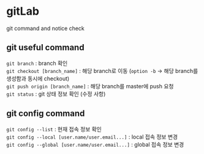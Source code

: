 # gitLab
git command and notice check

## git useful command
`git branch` : branch 확인<br/>
`git checkout [branch_name]` : 해당 branch로 이동 (`option -b` -> 해당 branch를 생성함과 동시에 checkout)<br/>
`git push origin [branch_name]` : 해당 branch를 master에 push 요청<br/>
`git status` : git 상태 정보 확인 (수정 사항)<br/>

## git config command
`git config --list` : 현재 접속 정보 확인<br/>
`git config --local [user.name/user.email...]` : local 접속 정보 변경<br/>
`git config --global [user.name/user.email...]` : global 접속 정보 변경<br/>
